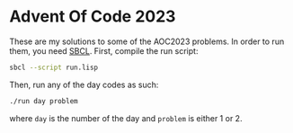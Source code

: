 # Advent Of Code 2023

These are my solutions to some of the AOC2023 problems. In order to run them, you need [SBCL](https://www.sbcl.org/). First, compile the run script:
```sh
sbcl --script run.lisp
```
Then, run any of the day codes as such:
```sh
./run day problem
```
where `day` is the number of the day and `problem` is either 1 or 2.
